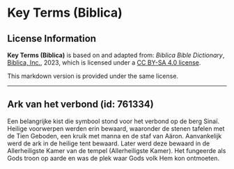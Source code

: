 # Key Terms (Biblica)

## License Information

**Key Terms (Biblica)** is based on and adapted from: _Biblica Bible Dictionary_, [Biblica, Inc.](https://www.biblica.com/), 2023, which is licensed under a [CC BY-SA 4.0 license](https://creativecommons.org/licenses/by-sa/4.0/legalcode.en).

This markdown version is provided under the same license.



--------------------------------

## Ark van het verbond (id: 761334)

Een belangrijke kist die symbool stond voor het verbond op de berg Sinaï. Heilige voorwerpen werden erin bewaard, waaronder de stenen tafelen met de Tien Geboden, een kruik met manna en de staf van Aäron. Aanvankelijk werd de ark in de heilige tent bewaard. Later werd deze bewaard in de Allerheiligste Kamer van de tempel (Allerheiligste Kamer). Het fungeerde als Gods troon op aarde en was de plek waar Gods volk Hem kon ontmoeten.


